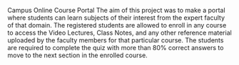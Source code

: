 Campus Online Course Portal
The aim of this project was to make a portal where students can learn subjects of their interest from the expert faculty of that domain. The registered students are allowed to enroll in any course to access the Video Lectures, Class Notes, and any other reference material uploaded by the faculty members for that particular course. The students are required to complete the quiz with more than 80% correct answers to move to the next section in the enrolled course.


